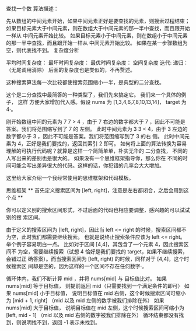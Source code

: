 查找一个数
算法描述：

先从数组的中间元素开始，如果中间元素正好是要查找的元素，则搜索过程结束；
如果目标元素大于中间元素，则在数组大于中间元素的那一半中查找，而且跟开始一样从 中间元素开始比较。
如果目标元素小于中间元素，则在数组小于中间元素的那一半中查找，而且跟开始一样从 中间元素开始比较。
如果在某一步骤数组为空，则代表找不到。
复杂度分析

平均时间复杂度： 
最坏时间复杂度： 
最优时间复杂度： 
空间复杂度
迭代: 
递归： 
（无尾调用消除）
后面的复杂度也是类似的，不再赘述。

这种搜索算法每一次比较都使搜索范围缩小一半，是典型的二分查找。

这个是二分查找中最简答的一种类型了，我们先来搞定它。 我们来一个具体的例子， 这样 方便大家增加代入感。假设 nums 为 [1,3,4,6,7,8,10,13,14]， target 为 4·。

刚开始数组中间的元素为 7
7 > 4 ，由于 7 右边的数字都大于 7 ，因此不可能是答案。我们将范围缩写到了 7 的 左侧。
此时中间元素为 3
3 < 4，由于 3 左边的数字都小于 3 ，因此不可能是答案。我们将范围缩写到了 3 的右 侧。
此时中间元素为 4，正好是我们要找的，返回其索引 2 即可。
如何将上面的算法转换为容易理解的可执行代码呢？就算是这样一个简简单单，朴实无华的 二分查找， 不同的人写出来的差别也是很大的。 如果没有一个思维框架指导你，那么你在 不同的时间可能会写出差异很大的代码。这样的话，你犯错的几率会大大增加。

这里给大家介绍一个我经常使用的思维框架和代码模板。

思维框架
** 首先定义搜索区间为 [left, right]，注意是左右都闭合，之后会用到这个点 **

你可以定义别的搜索区间形式，不过后面的代码也相应要调整，感兴趣的可以试试别的搜 索区间。

由于定义的搜索区间为 [left, right]，因此当 left <= right 的时候，搜索区间都不 为空，此时我们都需要继续搜索。 也就是说终止搜索条件应该为 left <= right。
举个例子容易明白一点。 比如对于区间 [4,4]，其包含了一个元素 4，因此搜索区间不 为空，需要继续搜索（试想 4 恰好是我们要找的 target，如果不继续搜索， 会错过正 确答案）。而当搜索区间为 [left, right) 的时候，同样对于 [4,4]，这个时候搜索区 间却是空的，因为这样的一个区间不存在任何数字·。

循环体内，我们不断计算 mid ，并将 nums[mid] 与 目标值比对。
如果 nums[mid] 等于目标值， 则提前返回 mid（只需要找到一个满足条件的即可）
如果 nums[mid] 小于目标值， 说明目标值在 mid 右侧，这个时候搜索区间可缩小为 [mid + 1, right] （mid 以及 mid 左侧的数字被我们排除在外）
如果 nums[mid] 大于目标值， 说明目标值在 mid 左侧，这个时候搜索区间可缩小为 [left, mid - 1] （mid 以及 mid 右侧的数字被我们排除在外）
循环结束都没有找到，则说明找不到，返回 -1 表示未找到。

